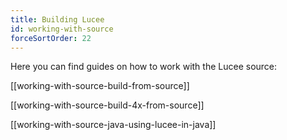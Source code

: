 ```yaml
---
title: Building Lucee
id: working-with-source
forceSortOrder: 22
---
```


Here you can find guides on how to work with the Lucee source:

[[working-with-source-build-from-source]]

[[working-with-source-build-4x-from-source]]

[[working-with-source-java-using-lucee-in-java]]
